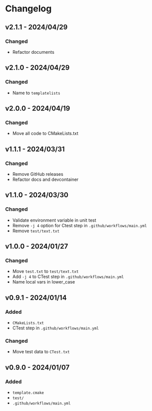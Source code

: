 # Changelog

## v2.1.1 - 2024/04/29

### Changed

- Refactor documents

## v2.1.0 - 2024/04/29

### Changed

- Name to `templatelists`

## v2.0.0 - 2024/04/19

### Changed

- Move all code to CMakeLists.txt

## v1.1.1 - 2024/03/31

### Changed

- Remove GitHub releases
- Refactor docs and devcontainer

## v1.1.0 - 2024/03/30

### Changed

- Validate environment variable in unit test
- Remove `-j 4` option for Ctest step in `.github/workflows/main.yml`
- Remove `test/text.txt`

## v1.0.0 - 2024/01/27

### Changed

- Move `test.txt` to `test/text.txt`
- Add `-j 4` to CTest step in `.github/workflows/main.yml`
- Name local vars in lower_case

## v0.9.1 - 2024/01/14

### Added

- `CMakeLists.txt`
- CTest step in `.github/workflows/main.yml`

### Changed

- Move test data to `CTest.txt`

## v0.9.0 - 2024/01/07

### Added

- `template.cmake`
- `test/`
- `.github/workflows/main.yml`
